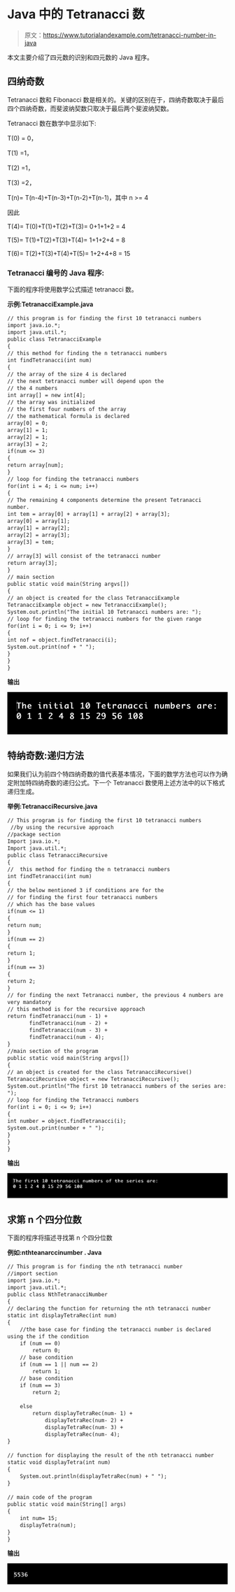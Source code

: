 # Java 中的 Tetranacci 数

> 原文：<https://www.tutorialandexample.com/tetranacci-number-in-java>

本文主要介绍了四元数的识别和四元数的 Java 程序。

## 四纳奇数

Tetranacci 数和 Fibonacci 数是相关的。关键的区别在于，四纳奇数取决于最后四个四纳奇数，而斐波纳契数只取决于最后两个斐波纳契数。

Tetranacci 数在数学中显示如下:

T(0) = 0，

T(1) =1，

T(2) =1，

T(3) =2，

T(n)= T(n-4)+T(n-3)+T(n-2)+T(n-1)，其中 n >= 4

因此

T(4)= T(0)+T(1)+T(2)+T(3)= 0+1+1+2 = 4

T(5)= T(1)+T(2)+T(3)+T(4)= 1+1+2+4 = 8

T(6)= T(2)+T(3)+T(4)+T(5)= 1+2+4+8 = 15

### Tetranacci 编号的 Java 程序:

下面的程序将使用数学公式描述 tetranacci 数。

**示例:TetranacciExample.java**

```
// this program is for finding the first 10 tetranacci numbers
import java.io.*;
import java.util.*;  
public class TetranacciExample   
{  
// this method for finding the n tetranacci numbers
int findTetranacci(int num)  
{  
// the array of the size 4 is declared 
// the next tetranacci number will depend upon the 
// the 4 numbers
int array[] = new int[4];  
// the array was initialized
// the first four numbers of the array   
// the mathematical formula is declared  
array[0] = 0;  
array[1] = 1;  
array[2] = 1;  
array[3] = 2;  
if(num <= 3)  
{  
return array[num];  
}  
// loop for finding the tetranacci numbers  
for(int i = 4; i <= num; i++)  
{  
// The remaining 4 components determine the present Tetranacci number. 
int tem = array[0] + array[1] + array[2] + array[3];  
array[0] = array[1];  
array[1] = array[2];  
array[2] = array[3];  
array[3] = tem;  
}  
// array[3] will consist of the tetranacci number
return array[3];  
}  
// main section
public static void main(String argvs[])  
{  
// an object is created for the class TetranacciExample   
TetranacciExample object = new TetranacciExample();  
System.out.println("The initial 10 Tetranacci numbers are: ");  
// loop for finding the tetranacci numbers for the given range 
for(int i = 0; i <= 9; i++)  
{  
int nof = object.findTetranacci(i);  
System.out.print(nof + " ");  
}  
}  
} 
```

**输出**

![Tetranacci Number in Java](img/b979c947b9072b163f058cb4a494fbca.png)

## 特纳奇数:递归方法

如果我们认为前四个特四纳奇数的值代表基本情况，下面的数学方法也可以作为确定附加特四纳奇数的递归公式。下一个 Tetranacci 数使用上述方法中的以下格式递归生成。

**举例:TetranacciRecursive.java**

```
// This program is for finding the first 10 tetranacci numbers
 //by using the recursive approach
//package section
Import java.io.*;
Import java.util.*;
public class TetranacciRecursive   
{  
//  this method for finding the n tetranacci numbers
int findTetranacci(int num)  
{  
// the below mentioned 3 if conditions are for the    
// for finding the first four tetranacci numbers
// which has the base values 
if(num <= 1)  
{  
return num;  
}  
if(num == 2)  
{  
return 1;  
}  
if(num == 3)  
{  
return 2;  
}  
// for finding the next Tetranacci number, the previous 4 numbers are very mandatory
// this method is for the recursive approach 
return findTetranacci(num - 1) +   
       findTetranacci(num - 2) +   
       findTetranacci(num - 3) +  
       findTetranacci(num - 4);  
}  
//main section of the program  
public static void main(String argvs[])  
{  
// an object is created for the class TetranacciRecursive()    
TetranacciRecursive object = new TetranacciRecursive();  
System.out.println("The first 10 tetranacci numbers of the series are: ");  
// loop for finding the Tetranacci numbers  
for(int i = 0; i <= 9; i++)  
{  
int number = object.findTetranacci(i);  
System.out.print(number + " ");  
}  
}  
} 
```

**输出**

![Tetranacci Number in Java](img/eec9eaed8d7ad3f4b3ee2fab0c22a94b.png)

## 求第 n 个四分位数

下面的程序将描述寻找第 n 个四分位数

**例如:nthteanarccinumber . Java**

```
// This program is for finding the nth tetranacci number
//import section
import java.io.*;
import java.util.*;
public class NthTetranacciNumber
{
// declaring the function for returning the nth tetranacci number
static int displayTetraRec(int num)
{
	//the base case for finding the tetranacci number is declared using the if the condition
	if (num == 0)
		return 0;
	// base condition
	if (num == 1 || num == 2)
		return 1;
	// base condition
	if (num == 3)
		return 2;

	else
		return displayTetraRec(num- 1) +
			displayTetraRec(num- 2) +
			displayTetraRec(num- 3) +
			displayTetraRec(num- 4);
}

// function for displaying the result of the nth tetranacci number
static void displayTetra(int num)
{
	System.out.println(displayTetraRec(num) + " ");
}

// main code of the program
public static void main(String[] args)
{
	int num= 15;
    displayTetra(num);
}
}
```

**输出**

![Tetranacci Number in Java](img/1775200a7a33fce2e216760510005990.png)
